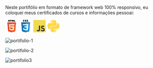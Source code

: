 
<p>Neste portifólio em formato de framework web 100% responsivo, eu coloquei meus certificados de cursos e informações pessoai:</p>
<p alinhar=esquerda>
<img src="https://raw.githubusercontent.com/devicons/devicon/master/icons/html5/html5-original-wordmark.svg" alt="html5" width="40" height="40"/> 
<img src="https://raw.githubusercontent.com/devicons/devicon/master/icons/css3/css3-original-wordmark.svg" alt="css3" width="40" height="40"/> 
<img src="https://raw.githubusercontent.com/devicons/devicon/master/icons/javascript/javascript-original.svg" alt="javascript" width="40" height="40"/> 
<img src="https://raw.githubusercontent.com/devicons/devicon/master/icons/python/python-plain.svg" alt="Python" width="40" height="40" />

</p>

![portifolio-1](https://user-images.githubusercontent.com/93428392/222189605-73d35c62-6d70-4af0-9521-d51885a78a95.png)

![portifolio-2](https://user-images.githubusercontent.com/93428392/222189679-a1eb2d82-2755-4626-93e9-f824316afad1.png)

![portifolio3](https://user-images.githubusercontent.com/93428392/222189717-5bc81ad1-1ca7-4e6a-bcd0-2ac7260d606a.png)

